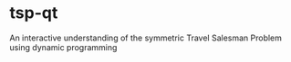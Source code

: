 tsp-qt
======

An interactive understanding of the symmetric Travel Salesman Problem using dynamic programming
